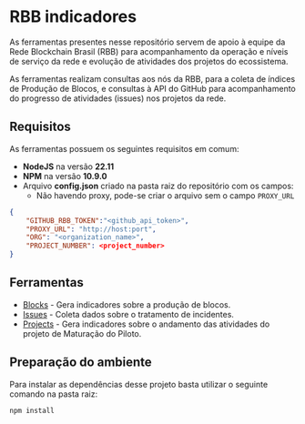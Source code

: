 # RBB indicadores

As ferramentas presentes nesse repositório servem de apoio à equipe da Rede Blockchain Brasil (RBB) para acompanhamento da operação e níveis de serviço da rede e evolução de atividades dos projetos do ecossistema.

As ferramentas realizam consultas aos nós da RBB, para a coleta de índices de Produção de Blocos, e consultas à API do GitHub para acompanhamento do progresso de atividades (issues) nos projetos da rede.

## Requisitos

As ferramentas possuem os seguintes requisitos em comum:

- **NodeJS** na versão **22.11**
- **NPM** na versão **10.9.0**
- Arquivo **config.json** criado na pasta raiz do repositório com os campos:
  - Não havendo proxy, pode-se criar o arquivo sem o campo `PROXY_URL`

```json
{   
    "GITHUB_RBB_TOKEN":"<github_api_token>",
    "PROXY_URL": "http://host:port",
    "ORG": "<organization_name>",
    "PROJECT_NUMBER": <project_number>
}
```

## Ferramentas

- [Blocks](Blocks/README.md) - Gera indicadores sobre a produção de blocos.
- [Issues](Issues/README.md) - Coleta dados sobre o tratamento de incidentes.
- [Projects](Projects/README.md) - Gera indicadores sobre o andamento das atividades do projeto de Maturação do Piloto.

## Preparação do ambiente

Para instalar as dependências desse projeto basta utilizar o seguinte comando na pasta raiz:

```javascript
npm install
```
